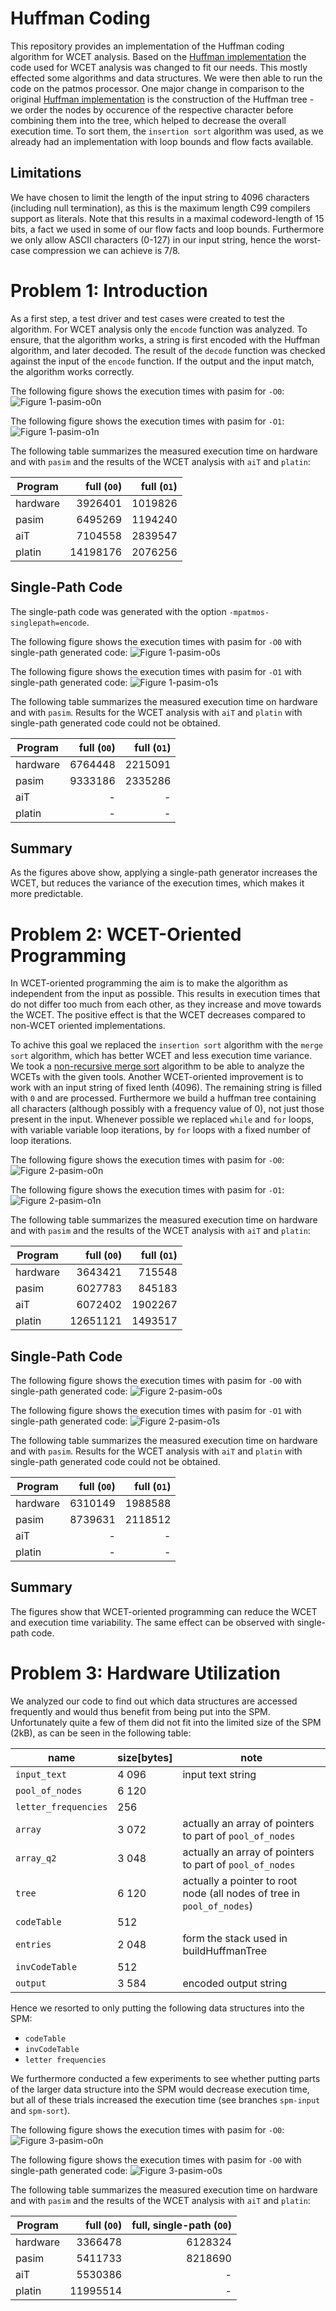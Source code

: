 # Huffman Coding

This repository provides an implementation of the Huffman coding algorithm for WCET analysis. 
Based on the [Huffman implementation] the code used for WCET analysis was changed to fit our needs. 
This mostly effected some algorithms and data structures. 
We were then able to run the code on the patmos processor.
One major change in comparison to the original [Huffman implementation] is the construction of the Huffman tree - we order the nodes by occurence of the respective character before combining them into the tree, which helped to decrease the overall execution time. To sort them, the `insertion sort` algorithm was used, as we already had an implementation with loop bounds and flow facts available.

## Limitations 
We have chosen to limit the length of the input string to 4096 characters (including null termination), as this is the maximum length C99 compilers support as literals.
Note that this results in a maximal codeword-length of 15 bits, a fact we used in some of our flow facts and loop bounds.
Furthermore we only allow ASCII characters (0-127) in our input string, hence the worst-case compression we can achieve is 7/8.

# Problem 1: Introduction

As a first step, a test driver and test cases were created to test the algorithm. For WCET analysis only the `encode` function was analyzed. To ensure, that the algorithm works, a string is first encoded with the Huffman algorithm, and later decoded. The result of the `decode` function was checked against the input of the `encode` function. If the output and the input match, the algorithm works correctly.

The following figure shows the execution times with pasim for `-O0`:
![Figure 1-pasim-o0n]

The following figure shows the execution times with pasim for `-O1`:
![Figure 1-pasim-o1n]

The following table summarizes the measured execution time on hardware and with `pasim` and the results of the WCET analysis with `aiT` and `platin`:

| Program  | full (`O0`) | full (`O1`) |
| -------- | ----------: | ----------: |
| hardware | 3926401     | 1019826     |
| pasim    | 6495269     | 1194240     |
| aiT      | 7104558     | 2839547     |
| platin   | 14198176    | 2076256     |

## Single-Path Code

The single-path code was generated with the option `-mpatmos-singlepath=encode`.


The following figure shows the execution times with pasim for `-O0` with single-path generated code:
![Figure 1-pasim-o0s]

The following figure shows the execution times with pasim for `-O1` with single-path generated code:
![Figure 1-pasim-o1s]

The following table summarizes the measured execution time on hardware and with `pasim`.
Results for the WCET analysis with `aiT` and `platin` with single-path generated code could not be obtained.

| Program  | full (`O0`) | full (`O1`) |
| -------- | ----------: | ----------: |
| hardware | 6764448     | 2215091     |
| pasim    | 9333186     | 2335286     |
| aiT      | -           | -           |
| platin   | -           | -           |

## Summary

As the figures above show, applying a single-path generator increases the WCET, but reduces the variance of the execution times, which makes it more predictable.


# Problem 2: WCET-Oriented Programming

In WCET-oriented programming the aim is to make the algorithm as independent from the input as possible. This results in execution times that do not differ too much from each other, as they increase and move towards the WCET. The positive effect is that the WCET decreases compared to non-WCET oriented implementations.

To achive this goal we replaced the `insertion sort` algorithm with the `merge sort` algorithm, which has better WCET and less execution time variance. We took a [non-recursive merge sort] algorithm to be able to analyze the WCETs with the given tools.
Another WCET-oriented improvement is to work with an input string of fixed lenth (4096). The remaining string is filled with `0` and are processed. Furthermore we build a huffman tree containing all characters (although possibly with a frequency value of 0), not just those present in the input.
Whenever possible we replaced `while` and `for` loops, with variable variable loop iterations, by `for` loops with a fixed number of loop iterations.

The following figure shows the execution times with pasim for `-O0`:
![Figure 2-pasim-o0n]

The following figure shows the execution times with pasim for `-O1`:
![Figure 2-pasim-o1n]

The following table summarizes the measured execution time on hardware and with `pasim` and the results of the WCET analysis with `aiT` and `platin`:

| Program  | full (`O0`) | full (`O1`) |
| -------- | ----------: | ----------: |
| hardware | 3643421     | 715548      |
| pasim    | 6027783     | 845183      |
| aiT      | 6072402     | 1902267     |
| platin   | 12651121    | 1493517     |

## Single-Path Code

The following figure shows the execution times with pasim for `-O0` with single-path generated code:
![Figure 2-pasim-o0s]

The following figure shows the execution times with pasim for `-O1` with single-path generated code:
![Figure 2-pasim-o1s]

The following table summarizes the measured execution time on hardware and with `pasim`.
Results for the WCET analysis with `aiT` and `platin` with single-path generated code could not be obtained.

| Program  | full (`O0`) | full (`O1`) |
| -------- | ----------: | ----------: |
| hardware | 6310149     | 1988588     |
| pasim    | 8739631     | 2118512     |
| aiT      | -           | -           |
| platin   | -           | -           |

## Summary

The figures show that WCET-oriented programming can reduce the WCET and execution time variability. The same effect can be observed with single-path code.

# Problem 3: Hardware Utilization

We analyzed our code to find out which data structures are accessed frequently and would thus benefit from being put into the SPM.
Unfortunately quite a few of them did not fit into the limited size of the SPM (2kB), as can be seen in the following table:

| name                 | size[bytes]  | note |
| -------------------- | ------------ | ---- |
| `input_text`         |        4 096 | input text string |
| `pool_of_nodes`      |        6 120 |      |
| `letter_frequencies` |          256 |      |
| `array`              |        3 072 | actually an array of pointers to part of `pool_of_nodes` |
| `array_q2`           |        3 048 | actually an array of pointers to part of `pool_of_nodes` |
| `tree`               |        6 120 | actually a pointer to root node (all nodes of tree in `pool_of_nodes`) |
| `codeTable`          |          512 |      |
| `entries`            |        2 048 | form the stack used in buildHuffmanTree |
| `invCodeTable`       |          512 |      |
| `output`             |        3 584 | encoded output string |

Hence we resorted to only putting the following data structures into the SPM:
 * `codeTable`
 * `invCodeTable`
 * `letter frequencies`

We furthermore conducted a few experiments to see whether putting parts of the larger data structure into the SPM would decrease execution time, 
but all of these trials increased the execution time (see branches `spm-input` and `spm-sort`).


The following figure shows the execution times with pasim for `-O0`:
![Figure 3-pasim-o0n]

The following figure shows the execution times with pasim for `-O0` with single-path generated code:
![Figure 3-pasim-o0s]

The following table summarizes the measured execution time on hardware and with `pasim` and the results of the WCET analysis with `aiT` and `platin`:

| Program  | full (`O0`) | full, single-path (`O0`) |
| -------- | ----------: | -----------------------: |
| hardware | 3366478     | 6128324                  |
| pasim    | 5411733     | 8218690                  |
| aiT      | 5530386     | -                        |
| platin   | 11995514    | -                        |


[Huffman implementation]: http://www.programminglogic.com/implementing-huffman-coding-in-c/
[non-recursive merge sort]: https://stackoverflow.com/questions/1557894/non-recursive-merge-sort#17957133
[Figure 1-pasim-o0n]: ./results/plots/1-pasim-full.csv-o0n.jpg
[Figure 1-pasim-o1n]: ./results/plots/1-pasim-full.csv-o1n.jpg
[Figure 1-pasim-o0s]: ./results/plots/1-pasim-full.csv-o0s.jpg
[Figure 1-pasim-o1s]: ./results/plots/1-pasim-full.csv-o1s.jpg
[Figure 2-pasim-o0n]: ./results/plots/2-pasim-full.csv-o0n.jpg
[Figure 2-pasim-o1n]: ./results/plots/2-pasim-full.csv-o1n.jpg
[Figure 2-pasim-o0s]: ./results/plots/2-pasim-full.csv-o0s.jpg
[Figure 2-pasim-o1s]: ./results/plots/2-pasim-full.csv-o1s.jpg
[Figure 3-pasim-o0n]: ./results/plots/3-pasim-full.csv-o0n.jpg
[Figure 3-pasim-o0s]: ./results/plots/3-pasim-full.csv-o0s.jpg
